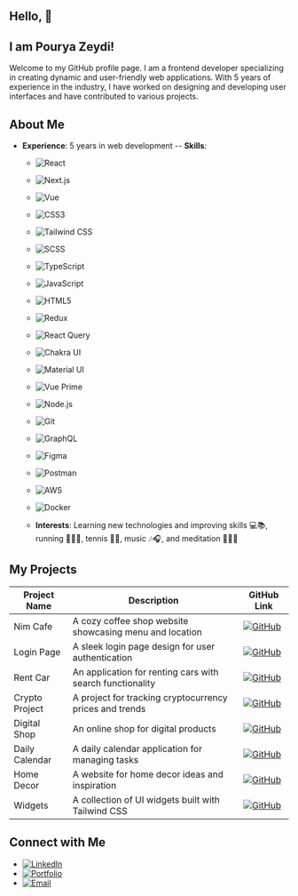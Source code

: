 ## Hello, 👋
## I am Pourya Zeydi! 

Welcome to my GitHub profile page. I am a frontend developer specializing in creating dynamic and user-friendly web applications. With 5 years of experience in the industry, I have worked on designing and developing user interfaces and have contributed to various projects.

## About Me

- **Experience**: 5 years in web development
-- **Skills**: 
  - ![React](https://img.shields.io/badge/-React-61DAFB?style=flat&logo=react&logoColor=white)
  - ![Next.js](https://img.shields.io/badge/-Next.js-000000?style=flat&logo=next.js&logoColor=white)
  - ![Vue](https://img.shields.io/badge/Vue.js-35495E?style=for-the-badge&logo=vuedotjs&logoColor=4FC08D)
  - ![CSS3](https://img.shields.io/badge/-CSS3-1572B6?style=flat&logo=css3&logoColor=white)
  - ![Tailwind CSS](https://img.shields.io/badge/-Tailwind%20CSS-38B2AC?style=flat&logo=tailwind-css&logoColor=white)
  - ![SCSS](https://img.shields.io/badge/-SCSS-CC6699?style=flat&logo=sass&logoColor=white)
  - ![TypeScript](https://img.shields.io/badge/-TypeScript-3178C6?style=flat&logo=typescript&logoColor=white)
  - ![JavaScript](https://img.shields.io/badge/-JavaScript-F7DF1E?style=flat&logo=javascript&logoColor=black)
  - ![HTML5](https://img.shields.io/badge/-HTML5-E34F26?style=flat&logo=html5&logoColor=white)
  - ![Redux](https://img.shields.io/badge/-Redux-764ABC?style=flat&logo=redux&logoColor=white)
  - ![React Query](https://img.shields.io/badge/-React%20Query-FF4154?style=flat&logo=react-query&logoColor=white)
  - ![Chakra UI](https://img.shields.io/badge/-Chakra%20UI-319795?style=flat&logo=chakra-ui&logoColor=white)
  - ![Material UI](https://img.shields.io/badge/-Material%20UI-007FFF?style=flat&logo=mui&logoColor=white)
  - ![Vue Prime](https://img.shields.io/badge/-Vue%20Prime-3A1D8A?style=flat&logo=vue.js&logoColor=white)
  - ![Node.js](https://img.shields.io/badge/-Node.js-339933?style=flat&logo=node.js&logoColor=white)
  - ![Git](https://img.shields.io/badge/-Git-F05032?style=flat&logo=git&logoColor=white)
  - ![GraphQL](https://img.shields.io/badge/-GraphQL-E10098?style=flat&logo=graphql&logoColor=white)
  - ![Figma](https://img.shields.io/badge/-Figma-F24E1E?style=flat&logo=figma&logoColor=white)
  - ![Postman](https://img.shields.io/badge/-Postman-FF6C37?style=flat&logo=postman&logoColor=white)
  - ![AWS](https://img.shields.io/badge/-AWS-232F3E?style=flat&logo=amazonaws&logoColor=white)
  - ![Docker](https://img.shields.io/badge/-Docker-2496ED?style=flat&logo=docker&logoColor=white)


  - **Interests**: Learning new technologies and improving skills 💻📚, running 🏃‍♂️👟, tennis 🎾🏅, music 🎶🎧, and meditation 🧘‍♂️🌿 

## My Projects

| Project Name              | Description                                           | GitHub Link                                      |
|--------------------------|-------------------------------------------------------|--------------------------------------------------|
| Nim Cafe                  | A cozy coffee shop website showcasing menu and location | [![GitHub](https://img.shields.io/badge/-GitHub-181717?style=flat&logo=github&logoColor=white)](https://github.com/pouryaZeidi/NimCafe) |
| Login Page                | A sleek login page design for user authentication        | [![GitHub](https://img.shields.io/badge/-GitHub-181717?style=flat&logo=github&logoColor=white)](https://github.com/pouryaZeidi/Yadeam-Login) |
| Rent Car                 | An application for renting cars with search functionality | [![GitHub](https://img.shields.io/badge/-GitHub-181717?style=flat&logo=github&logoColor=white)](https://github.com/pouryaZeidi/Rent-Car-application) |
| Crypto Project            | A project for tracking cryptocurrency prices and trends   | [![GitHub](https://img.shields.io/badge/-GitHub-181717?style=flat&logo=github&logoColor=white)](https://github.com/pouryaZeidi/Crypto-Project-task) |
| Digital Shop              | An online shop for digital products                       | [![GitHub](https://img.shields.io/badge/-GitHub-181717?style=flat&logo=github&logoColor=white)](https://github.com/pouryaZeidi/Digital-Onlineshop) |
| Daily Calendar            | A daily calendar application for managing tasks           | [![GitHub](https://img.shields.io/badge/-GitHub-181717?style=flat&logo=github&logoColor=white)](https://github.com/pouryaZeidi/Activity-calender) |
| Home Decor                | A website for home decor ideas and inspiration            | [![GitHub](https://img.shields.io/badge/-GitHub-181717?style=flat&logo=github&logoColor=white)](https://github.com/pouryaZeidi/Home-Decor) |
| Widgets                   | A collection of UI widgets built with Tailwind CSS        | [![GitHub](https://img.shields.io/badge/-GitHub-181717?style=flat&logo=github&logoColor=white)](https://github.com/pouryaZeidi/Widgets-Tailwindcss) |



## Connect with Me

- [![LinkedIn](https://img.shields.io/badge/-LinkedIn-0077B5?style=flat&logo=linkedin&logoColor=white)](https://www.linkedin.com/in/pourya-zeydi-b6b440260)
- [![Portfolio](https://img.shields.io/badge/-Portfolio-4A154B?style=flat&logo=web&logoColor=white)](https://pouryazeydi.info)
- [![Email](https://img.shields.io/badge/-Email-D14836?style=flat&logo=gmail&logoColor=white)](mailto:zeidipourya@gmail.com)


